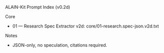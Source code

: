 ALAIN-Kit Prompt Index (v0.2d)

Core
- 01 — Research Spec Extractor v2d: core/01-research.spec-json.v2d.txt

Notes
- JSON-only, no speculation, citations required.
